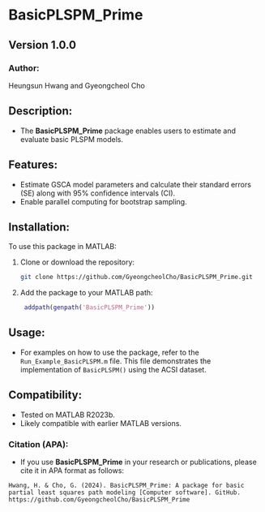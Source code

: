 # BasicPLSPM_Prime

## Version 1.0.0

### Author:
Heungsun Hwang and Gyeongcheol Cho

## Description:
- The **BasicPLSPM_Prime** package enables users to estimate and evaluate basic PLSPM models.

## Features:
- Estimate GSCA model parameters and calculate their standard errors (SE) along with 95% confidence intervals (CI).
- Enable parallel computing for bootstrap sampling.

## Installation:
To use this package in MATLAB:
1. Clone or download the repository:
   ```bash
   git clone https://github.com/GyeongcheolCho/BasicPLSPM_Prime.git
   ```
2. Add the package to your MATLAB path:
   ```matlab
    addpath(genpath('BasicPLSPM_Prime'))
   ```

## Usage:
- For examples on how to use the package, refer to the `Run_Example_BasicPLSPM.m` file. This file demonstrates the implementation of `BasicPLSPM()` using the ACSI dataset.

## Compatibility:
- Tested on MATLAB R2023b.
- Likely compatible with earlier MATLAB versions.

### Citation (APA):
- If you use **BasicPLSPM_Prime** in your research or publications, please cite it in APA format as follows:

```plaintext
Hwang, H. & Cho, G. (2024). BasicPLSPM_Prime: A package for basic partial least squares path modeling [Computer software]. GitHub. https://github.com/GyeongcheolCho/BasicPLSPM_Prime
```
